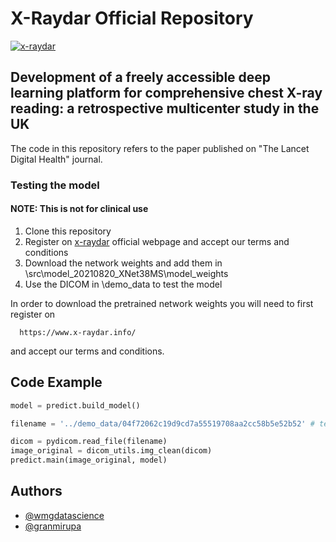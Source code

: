 
# X-Raydar Official Repository

[![x-raydar](https://www.x-raydar.info/img/logos/logo-online.png)](https://www.x-raydar.info/)

## Development of a freely accessible deep learning platform for comprehensive chest X-ray reading: a retrospective multicenter study in the UK

The code in this repository refers to the paper published on "The Lancet Digital Health" journal.

### Testing the model

#### NOTE: This is not for clinical use ####

1. Clone this repository
2. Register on [x-raydar](https://www.x-raydar.info/) official webpage and accept our terms and conditions
3. Download the network weights and add them in \src\model_20210820_XNet38MS\model_weights
4. Use the DICOM in \demo_data to test the model



In order to download the pretrained network weights you will need to first register on 
```http
  https://www.x-raydar.info/
``` 
and accept our terms and conditions. 

## Code Example

``` python
model = predict.build_model()

filename = '../demo_data/04f72062c19d9cd7a55519708aa2cc58b5e52b52' # test DICOM

dicom = pydicom.read_file(filename)
image_original = dicom_utils.img_clean(dicom)
predict.main(image_original, model)
```


## Authors
- [@wmgdatascience](https://github.com/wmgdatascience)
- [@granmirupa](https://www.github.com/granmirupa)
